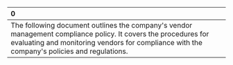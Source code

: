 | 0                                                                                                                                                                                                             |
|:--------------------------------------------------------------------------------------------------------------------------------------------------------------------------------------------------------------|
| The following document outlines the company's vendor management compliance policy. It covers the procedures for evaluating and monitoring vendors for compliance with the company's policies and regulations. |